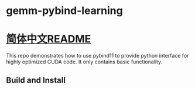 # gemm-pybind-learning

[简体中文README](README.zh.md)
=======
This repo demonstrates how to use pybind11 to provide python interface for highly optimized CUDA code. It only contains basic functionality.

## Build and Install
